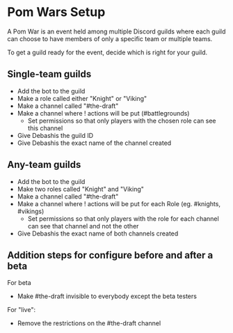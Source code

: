 # Pom Wars Setup

A Pom War is an event held among multiple Discord guilds where each guild can
choose to have members of only a specific team or multiple teams.

To get a guild ready for the event, decide which is right for your guild.

## Single-team guilds

- Add the bot to the guild
- Make a role called either "Knight" or "Viking"
- Make a channel called "#the-draft"
- Make a channel where ! actions will be put (#battlegrounds)
  - Set permissions so that only players with the chosen role can see this
    channel
- Give Debashis the guild ID
- Give Debashis the exact name of the channel created

## Any-team guilds

- Add the bot to the guild
- Make two roles called "Knight" and "Viking"
- Make a channel called "#the-draft"
- Make a channel where ! actions will be put for each Role (eg. #knights,
  #vikings)
  - Set permissions so that only players with the role for each channel can
    see that channel and not the other
- Give Debashis the exact name of both channels created

## Addition steps for configure before and after a beta

For beta

- Make #the-draft invisible to everybody except the beta testers

For "live":

- Remove the restrictions on the #the-draft channel
